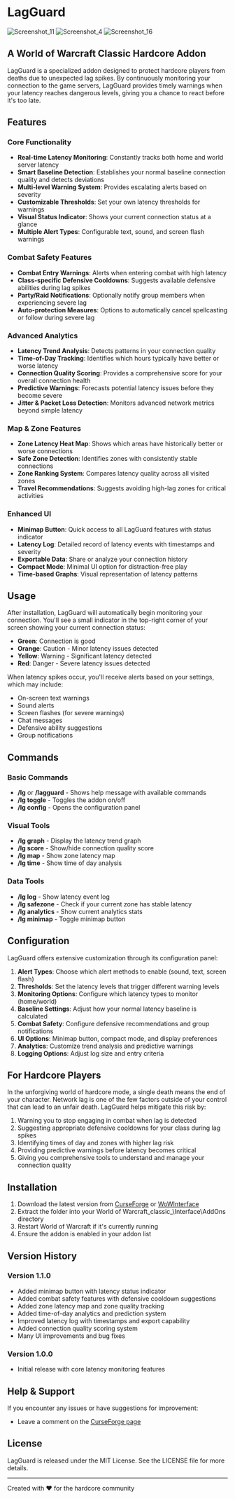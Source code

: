 # LagGuard

![Screenshot_11](https://github.com/user-attachments/assets/e792bfb1-358f-42fa-ae32-735dc82a208a)
![Screenshot_4](https://github.com/user-attachments/assets/901eedd7-c1c5-4d72-8950-97e00067dade)
![Screenshot_16](https://github.com/user-attachments/assets/62ab7c33-7af5-4442-8bd8-32153fc330db)


## A World of Warcraft Classic Hardcore Addon


LagGuard is a specialized addon designed to protect hardcore players from deaths due to unexpected lag spikes. By continuously monitoring your connection to the game servers, LagGuard provides timely warnings when your latency reaches dangerous levels, giving you a chance to react before it's too late.

## Features

### Core Functionality
- **Real-time Latency Monitoring**: Constantly tracks both home and world server latency
- **Smart Baseline Detection**: Establishes your normal baseline connection quality and detects deviations
- **Multi-level Warning System**: Provides escalating alerts based on severity
- **Customizable Thresholds**: Set your own latency thresholds for warnings
- **Visual Status Indicator**: Shows your current connection status at a glance
- **Multiple Alert Types**: Configurable text, sound, and screen flash warnings

### Combat Safety Features
- **Combat Entry Warnings**: Alerts when entering combat with high latency
- **Class-specific Defensive Cooldowns**: Suggests available defensive abilities during lag spikes
- **Party/Raid Notifications**: Optionally notify group members when experiencing severe lag
- **Auto-protection Measures**: Options to automatically cancel spellcasting or follow during severe lag

### Advanced Analytics
- **Latency Trend Analysis**: Detects patterns in your connection quality
- **Time-of-Day Tracking**: Identifies which hours typically have better or worse latency
- **Connection Quality Scoring**: Provides a comprehensive score for your overall connection health
- **Predictive Warnings**: Forecasts potential latency issues before they become severe
- **Jitter & Packet Loss Detection**: Monitors advanced network metrics beyond simple latency

### Map & Zone Features
- **Zone Latency Heat Map**: Shows which areas have historically better or worse connections
- **Safe Zone Detection**: Identifies zones with consistently stable connections
- **Zone Ranking System**: Compares latency quality across all visited zones
- **Travel Recommendations**: Suggests avoiding high-lag zones for critical activities

### Enhanced UI
- **Minimap Button**: Quick access to all LagGuard features with status indicator
- **Latency Log**: Detailed record of latency events with timestamps and severity
- **Exportable Data**: Share or analyze your connection history
- **Compact Mode**: Minimal UI option for distraction-free play
- **Time-based Graphs**: Visual representation of latency patterns

## Usage

After installation, LagGuard will automatically begin monitoring your connection. You'll see a small indicator in the top-right corner of your screen showing your current connection status:

- **Green**: Connection is good
- **Orange**: Caution - Minor latency issues detected
- **Yellow**: Warning - Significant latency detected
- **Red**: Danger - Severe latency issues detected

When latency spikes occur, you'll receive alerts based on your settings, which may include:
- On-screen text warnings
- Sound alerts
- Screen flashes (for severe warnings)
- Chat messages
- Defensive ability suggestions
- Group notifications

## Commands

### Basic Commands
- **/lg** or **/lagguard** - Shows help message with available commands
- **/lg toggle** - Toggles the addon on/off
- **/lg config** - Opens the configuration panel

### Visual Tools
- **/lg graph** - Display the latency trend graph
- **/lg score** - Show/hide connection quality score
- **/lg map** - Show zone latency map
- **/lg time** - Show time of day analysis

### Data Tools
- **/lg log** - Show latency event log
- **/lg safezone** - Check if your current zone has stable latency
- **/lg analytics** - Show current analytics stats
- **/lg minimap** - Toggle minimap button

## Configuration

LagGuard offers extensive customization through its configuration panel:

1. **Alert Types**: Choose which alert methods to enable (sound, text, screen flash)
2. **Thresholds**: Set the latency levels that trigger different warning levels
3. **Monitoring Options**: Configure which latency types to monitor (home/world)
4. **Baseline Settings**: Adjust how your normal latency baseline is calculated
5. **Combat Safety**: Configure defensive recommendations and group notifications
6. **UI Options**: Minimap button, compact mode, and display preferences
7. **Analytics**: Customize trend analysis and predictive warnings
8. **Logging Options**: Adjust log size and entry criteria

## For Hardcore Players

In the unforgiving world of hardcore mode, a single death means the end of your character. Network lag is one of the few factors outside of your control that can lead to an unfair death. LagGuard helps mitigate this risk by:

1. Warning you to stop engaging in combat when lag is detected
2. Suggesting appropriate defensive cooldowns for your class during lag spikes
3. Identifying times of day and zones with higher lag risk
4. Providing predictive warnings before latency becomes critical
5. Giving you comprehensive tools to understand and manage your connection quality

## Installation

1. Download the latest version from [CurseForge](https://www.curseforge.com/wow/addons/lagguard) or [WoWInterface](https://www.wowinterface.com/downloads/info-LagGuard.html)
2. Extract the folder into your World of Warcraft\_classic_\\Interface\\AddOns directory
3. Restart World of Warcraft if it's currently running
4. Ensure the addon is enabled in your addon list

## Version History

### Version 1.1.0
- Added minimap button with latency status indicator
- Added combat safety features with defensive cooldown suggestions
- Added zone latency map and zone quality tracking
- Added time-of-day analytics and prediction system
- Improved latency log with timestamps and export capability
- Added connection quality scoring system
- Many UI improvements and bug fixes

### Version 1.0.0
- Initial release with core latency monitoring features

## Help & Support

If you encounter any issues or have suggestions for improvement:

- Leave a comment on the [CurseForge page](https://www.curseforge.com/wow/addons/lagguard)

## License

LagGuard is released under the MIT License. See the LICENSE file for more details.

---

Created with ❤️ for the hardcore community 
